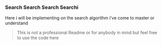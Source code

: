 ### Search Search Search Searchi
Here i will be implementing on the search algorithm i've come to master or understand

> This is not a professional Readme or for anybody in mind but feel free to use the code here
